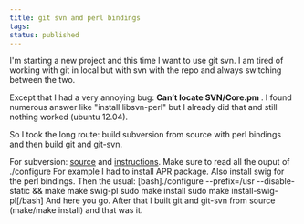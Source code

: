 ```yaml
---
title: git svn and perl bindings
tags: 
status: published
---
```


I'm starting a new project and this time I want to use git svn. I am tired of working with git in local but with svn with the repo and always switching between the two.

Except that I had a very annoying bug: <strong>Can’t locate SVN/Core.pm </strong>. I found numerous answer like "install libsvn-perl" but I already did that and still nothing worked (ubuntu 12.04).

So I took the long route: build subversion from source with perl bindings and then build git and git-svn.

For subversion: <a href="http://subversion.apache.org/download/">source</a> and <a href="http://www.linuxfromscratch.org/blfs/view/svn/general/subversion.html">instructions</a>. Make sure to read all the ouput of ./configure For example I had to install APR package. Also install swig for the perl bindings. Then the usual:
[bash]./configure --prefix=/usr --disable-static &amp;&amp; make
make swig-pl
sudo make install
sudo make install-swig-pl[/bash]
And here you go. After that I built git and git-svn from source (make/make install) and that was it.